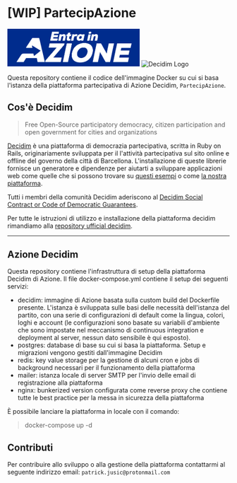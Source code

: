 # [WIP] PartecipAzione

<img src="organization/logo/1/EntrainAzione.png" alt="Azione Logo" width="300" />
<img src="https://cdn.rawgit.com/decidim/decidim/master/logo.svg" alt="Decidim Logo" width=300" />

Questa repository contiene il codice dell'immagine Docker su cui si basa l'istanza della piattaforma partecipativa di Azione Decidim, `PartecipAzione`.

## Cos'è Decidim

> Free Open-Source participatory democracy, citizen participation and open government for cities and organizations

[Decidim](https://decidim.org) è una piattaforma di democrazia partecipativa, scritta in Ruby on Rails, originariamente sviluppata per il l'attività partecipativa sul sito online e offline del governo della città di Barcellona. L'installazione di queste librerie fornisce un generatore e dipendenze per aiutarti a sviluppare applicazioni web come quelle che si possono trovare su [questi esempi](#example-applications) o come [la nostra piattaforma](https://partecip.azione.it).

Tutti i membri della comunità Decidim aderiscono al [Decidim Social Contract or Code of Democratic Guarantees](http://www.decidim.org/contract/).

Per tutte le istruzioni di utilizzo e installazione della piattaforma decidim rimandiamo alla [repository ufficial decidim](https://github.com/decidim).

---

## Azione Decidim

Questa repository contiene l'infrastruttura di setup della piattaforma Decidim di Azione. Il file docker-compose.yml contiene il setup dei seguenti servizi:

- decidim: immagine di Azione basata sulla custom build del Dockerfile presente. L'istanza è sviluppata sulle basi delle necessità dell'istanza del partito, con una serie di configurazioni di default come la lingua, colori, loghi e account (le configurazioni sono basate su variabili d'ambiente che sono impostate nel meccanismo di continuous integration e deployment al server, nessun dato sensibile è qui esposto).
- postgres: database di base su cui si basa la piattaforma. Setup e migrazioni vengono gestiti dall'immagine Decidim
- redis: key value storage per la gestione di alcuni cron e jobs di background necessari per il funzionamento della piattaforma
- mailer: istanza locale di server SMTP per l'invio delle email di registrazione alla piattaforma
- nginx: bunkerized version configurata come reverse proxy che contiene tutte le best practice per la messa in sicurezza della piattaforma

È possibile lanciare la piattaforma in locale con il comando:
> docker-compose up -d

## Contributi

Per contribuire allo sviluppo o alla gestione della piattaforma contattarmi al seguente indirizzo email: `patrick.jusic@protonmail.com`